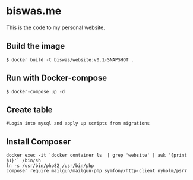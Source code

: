 # biswas.me

This is the code to my personal website.

## Build the image

```
$ docker build -t biswas/website:v0.1-SNAPSHOT .
```

## Run with Docker-compose

```
$ docker-compose up -d
```

## Create table

```
#Login into mysql and apply up scripts from migrations
```

## Install Composer

```
docker exec -it `docker container ls  | grep 'website' | awk '{print $1}'` /bin/sh
ln -s /usr/bin/php82 /usr/bin/php
composer require mailgun/mailgun-php symfony/http-client nyholm/psr7
```